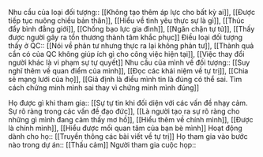 
Nhu cầu của loại đối tượng:: [[Không tạo thêm áp lực cho bất kỳ ai]], [[Được tiếp tục nuông chiều bản thân]], [[Hiểu về tình yêu thực sự là gì]], [[Thúc đẩy bình đẳng giới]], [[Chống bạo lực gia đình]], [[Ngăn chặn tự tử]], [[Thấy được người gây ra tổn thương thành tâm khắc phục]]
Điều loại đối tượng thấy ở QC:: [[Nói về phản tư nhưng thực ra lại không phản tư]], [[Thành quả cần có của QC không giúp ích gì cho công việc hiện tại]], [[Việc thay đổi người khác là vi phạm sự tự quyết]]
Nhu cầu của mình về đối tượng:: [[Suy nghĩ thêm về quan điểm của mình]], [[Đọc các khái niệm về tự trị]], [[Chia sẻ mạng lưới của họ]], [[Giả định là điều mình tin là đúng có thể sai. Tìm cách chứng minh mình sai thay vì chứng minh mình đúng]]

Họ được gì khi tham gia:: [[Sự tự tin khi đối diện với các vấn đề nhạy cảm. Sự rõ ràng trong các vấn đề đạo đức]], [[Là người tạo ra sự rõ ràng cho những gì mình đang cảm thấy mơ hồ]], [[Hiểu thêm về chính mình]], [[Được là chính mình]], [[Hiểu được mối quan tâm của bạn bè mình]]
Hoạt động dành cho họ:: [[Truyền thông các bài viết về tự trị]]
Họ tham gia vào bước nào trong dự án:: [[Thấu cảm]]
Người tham gia cuộc họp:: 





